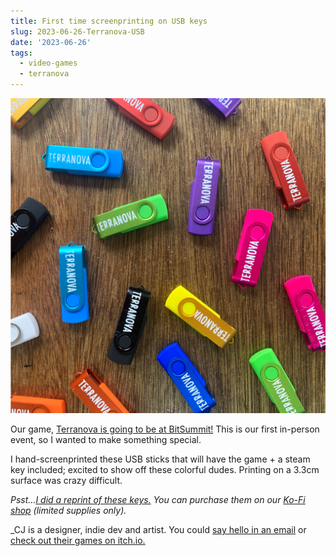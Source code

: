 ```yaml
---
title: First time screenprinting on USB keys
slug: 2023-06-26-Terranova-USB
date: '2023-06-26'
tags:
  - video-games
  - terranova
---
```


![Rainbow USB keys with the word 'Terranova' printed on it.](./terranova-usb.png)

Our game, [Terranova is going to be at BitSummit!](https://bitsummit.org/en/game/terranova/) This is our first in-person event, so I wanted to make something special.

I hand-screenprinted these USB sticks that will have the game + a steam key included; excited to show off these colorful dudes. Printing on a 3.3cm surface was crazy difficult.

_Psst...[I did a reprint of these keys.](/posts/2024-06-20-Terranova-USB.html) You can purchase them on our [Ko-Fi shop](https://ko-fi.com/illuminesce) (limited supplies only)._

_CJ is a designer, indie dev and artist. You could [say hello in an email](https://illuminesce.net/contact) or [check out their games on itch.io.](https://illuminesce.itch.io/)

